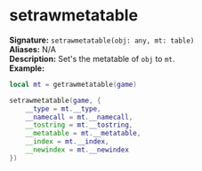 # setrawmetatable
**Signature:** `setrawmetatable(obj: any, mt: table)` <br>
**Aliases:** N/A <br>
**Description:** Set's the metatable of `obj` to `mt`. <br>
**Example:**
```lua
local mt = getrawmetatable(game)

setrawmetatable(game, {
	__type = mt.__type,
	__namecall = mt.__namecall,
	__tostring = mt.__tostring,
	__metatable = mt.__metatable,
	__index = mt.__index,
	__newindex = mt.__newindex
})
```
